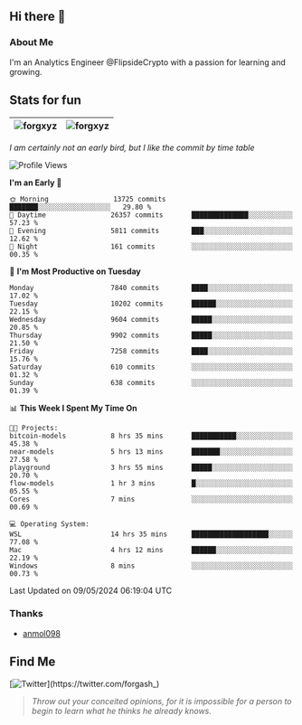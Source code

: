 ## Hi there 👋

### About Me

I'm an Analytics Engineer @FlipsideCrypto with a passion for learning and growing.
  
## Stats for fun

| <img align="center" src="https://github-readme-streak-stats.herokuapp.com/?user=forgxyz&theme=tokyonight" alt="forgxyz" /> | <img align="center" src="https://github-readme-stats.vercel.app/api?username=forgxyz&theme=tokyonight&show_icons=true" alt="forgxyz" /> |
| ------------- |------------- |

*I am certainly not an early bird, but I like the commit by time table*  

<!--START_SECTION:waka-->
![Profile Views](http://img.shields.io/badge/Profile%20Views-0-blue)

**I'm an Early 🐤** 

```text
🌞 Morning                13725 commits       ███████░░░░░░░░░░░░░░░░░░   29.80 % 
🌆 Daytime                26357 commits       ██████████████░░░░░░░░░░░   57.23 % 
🌃 Evening                5811 commits        ███░░░░░░░░░░░░░░░░░░░░░░   12.62 % 
🌙 Night                  161 commits         ░░░░░░░░░░░░░░░░░░░░░░░░░   00.35 % 
```
📅 **I'm Most Productive on Tuesday** 

```text
Monday                   7840 commits        ████░░░░░░░░░░░░░░░░░░░░░   17.02 % 
Tuesday                  10202 commits       ██████░░░░░░░░░░░░░░░░░░░   22.15 % 
Wednesday                9604 commits        █████░░░░░░░░░░░░░░░░░░░░   20.85 % 
Thursday                 9902 commits        █████░░░░░░░░░░░░░░░░░░░░   21.50 % 
Friday                   7258 commits        ████░░░░░░░░░░░░░░░░░░░░░   15.76 % 
Saturday                 610 commits         ░░░░░░░░░░░░░░░░░░░░░░░░░   01.32 % 
Sunday                   638 commits         ░░░░░░░░░░░░░░░░░░░░░░░░░   01.39 % 
```


📊 **This Week I Spent My Time On** 

```text
🐱‍💻 Projects: 
bitcoin-models           8 hrs 35 mins       ███████████░░░░░░░░░░░░░░   45.38 % 
near-models              5 hrs 13 mins       ███████░░░░░░░░░░░░░░░░░░   27.58 % 
playground               3 hrs 55 mins       █████░░░░░░░░░░░░░░░░░░░░   20.70 % 
flow-models              1 hr 3 mins         █░░░░░░░░░░░░░░░░░░░░░░░░   05.55 % 
Cores                    7 mins              ░░░░░░░░░░░░░░░░░░░░░░░░░   00.69 % 

💻 Operating System: 
WSL                      14 hrs 35 mins      ███████████████████░░░░░░   77.08 % 
Mac                      4 hrs 12 mins       ██████░░░░░░░░░░░░░░░░░░░   22.19 % 
Windows                  8 mins              ░░░░░░░░░░░░░░░░░░░░░░░░░   00.73 % 
```


 Last Updated on 09/05/2024 06:19:04 UTC
<!--END_SECTION:waka-->

### Thanks
 - [anmol098](https://github.com/anmol098/waka-readme-stats/)
  
## Find Me
[![Twitter](https://img.shields.io/twitter/url/https/twitter.com/forgash_.svg?style=social&label=Follow%20%40forgash_)](https://twitter.com/forgash_)


> *Throw out your conceited opinions, for it is impossible for a person to begin to learn what he thinks he already knows.* 
